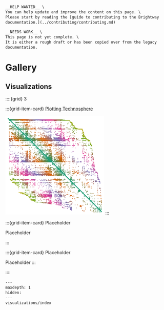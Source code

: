 ```{attention}
__HELP WANTED__ \
You can help update and improve the content on this page. \
Please start by reading the [guide to contributing to the Brightway documentation.](../contributing/contributing.md)
```

```{warning}
__NEEDS WORK__ \
This page is not yet complete. \
It is either a rough draft or has been copied over from the legacy documentation.
```

# Gallery

## Visualizations

::::{grid} 3

:::{grid-item-card}  [Plotting Technosphere](visualizations/graph_technosphere)

![thumbnail](visualizations/graph_technosphere_thumbnail.png)
:::

:::{grid-item-card}  Placeholder

Placeholder

:::

:::{grid-item-card}  Placeholder

Placeholder
:::

::::

```{toctree}
---
maxdepth: 1
hidden:
---
visualizations/index
```
